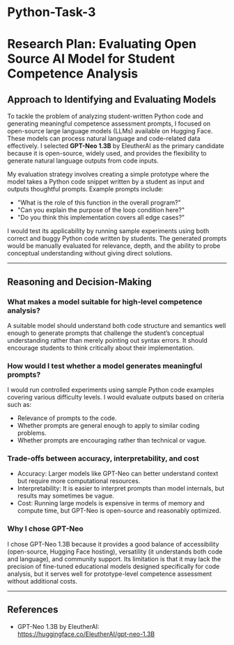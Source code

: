 # Python-Task-3
# Research Plan: Evaluating Open Source AI Model for Student Competence Analysis

## Approach to Identifying and Evaluating Models

To tackle the problem of analyzing student-written Python code and generating meaningful competence assessment prompts, I focused on open-source large language models (LLMs) available on Hugging Face. These models can process natural language and code-related data effectively. I selected **GPT-Neo 1.3B** by EleutherAI as the primary candidate because it is open-source, widely used, and provides the flexibility to generate natural language outputs from code inputs.

My evaluation strategy involves creating a simple prototype where the model takes a Python code snippet written by a student as input and outputs thoughtful prompts. Example prompts include:
- "What is the role of this function in the overall program?"
- "Can you explain the purpose of the loop condition here?"
- "Do you think this implementation covers all edge cases?"

I would test its applicability by running sample experiments using both correct and buggy Python code written by students. The generated prompts would be manually evaluated for relevance, depth, and the ability to probe conceptual understanding without giving direct solutions.

---

## Reasoning and Decision-Making

### What makes a model suitable for high-level competence analysis?
A suitable model should understand both code structure and semantics well enough to generate prompts that challenge the student’s conceptual understanding rather than merely pointing out syntax errors. It should encourage students to think critically about their implementation.

### How would I test whether a model generates meaningful prompts?
I would run controlled experiments using sample Python code examples covering various difficulty levels. I would evaluate outputs based on criteria such as:
- Relevance of prompts to the code.
- Whether prompts are general enough to apply to similar coding problems.
- Whether prompts are encouraging rather than technical or vague.

### Trade-offs between accuracy, interpretability, and cost
- Accuracy: Larger models like GPT-Neo can better understand context but require more computational resources.
- Interpretability: It is easier to interpret prompts than model internals, but results may sometimes be vague.
- Cost: Running large models is expensive in terms of memory and compute time, but GPT-Neo is open-source and reasonably optimized.

### Why I chose GPT-Neo
I chose GPT-Neo 1.3B because it provides a good balance of accessibility (open-source, Hugging Face hosting), versatility (it understands both code and language), and community support. Its limitation is that it may lack the precision of fine-tuned educational models designed specifically for code analysis, but it serves well for prototype-level competence assessment without additional costs.

---

## References
- GPT-Neo 1.3B by EleutherAI:  
https://huggingface.co/EleutherAI/gpt-neo-1.3B
